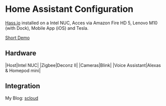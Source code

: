 # Home Assistant Configuration


[Hass.io](https://home-assistant.io/) installed on a Intel NUC, Acces via Amazon Fire HD 5, Lenovo M10 (with Dock), Mobile App (iOS) and Tesla. 

[Short Demo](https://www.reddit.com/r/homeassistant/comments/rg65o2/latest_take_on_my_ha_dashboard_for_tablets_in_the/)

## Hardware
|Host|Intel NUC|
|Zigbee|Deconz II|
|Cameras|Blink|
|Voice Assistant|Alexas & Homepod mini|


## Integration


My Blog: [scloud](https://scloud.work/) 
